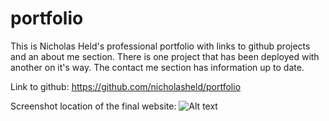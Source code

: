 # portfolio
This is Nicholas Held's professional portfolio with links to github projects and an about me section. There is one project that has been deployed with another on it's way. The contact me section has information up to date.

Link to github: https://github.com/nicholasheld/portfolio

Screenshot location of the final website:
![Alt text](/images.portfolioscreenshot.PNG?raw=true "portfolio screenshot")
